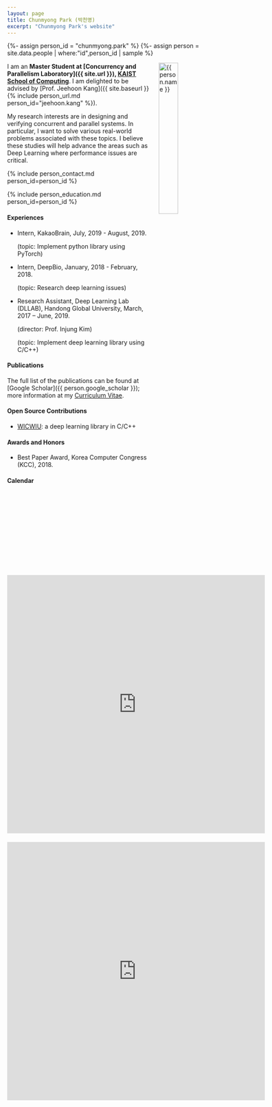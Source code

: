 ```yaml
---
layout: page
title: Chunmyong Park (박천명)
excerpt: "Chunmyong Park's website"
---
```


{%- assign person_id = "chunmyong.park" %}
{%- assign person = site.data.people | where:"id",person_id | sample %}

<img align="right" style="width: 30%; padding-left: 3%;" src="{{ site.baseurl}}/assets/chunmyong.park.jpeg" alt="{{ person.name }}">

I am an **Master Student at [Concurrency and Parallelism Laboratory]({{ site.url }}), [KAIST School of Computing](https://cs.kaist.ac.kr)**. I am delighted to be advised by [Prof. Jeehoon Kang]({{ site.baseurl }}{% include person_url.md person_id="jeehoon.kang" %}).

My research interests are in designing and verifying concurrent and parallel systems. In particular, I want to solve various real-world problems associated with these topics. I believe these studies will help advance the areas such as Deep Learning where performance issues are critical.


{% include person_contact.md person_id=person_id %}


{% include person_education.md person_id=person_id %}


#### Experiences

- Intern, KakaoBrain, July, 2019 - August, 2019.

  (topic: Implement python library using PyTorch)

- Intern, DeepBio, January, 2018 - February, 2018.

  (topic: Research deep learning issues)

- Research Assistant, Deep Learning Lab (DLLAB), Handong Global University, March, 2017 – June, 2019.

  (director: Prof. Injung Kim)

  (topic: Implement deep learning library using C/C++)


#### Publications

The full list of the publications can be found at [Google Scholar]({{ person.google_scholar }}); more information at my [Curriculum Vitae](https://cmpark0126.github.io/assets/docs/PARKCHUNMYONG_cv.pdf).


#### Open Source Contributions

- [WICWIU](https://github.com/WICWIU/WICWIU): a deep learning library in C/C++


#### Awards and Honors

- Best Paper Award, Korea Computer Congress (KCC), 2018.


#### Calendar

<div class="responsive-iframe-container big-container">
    <iframe src="https://calendar.google.com/calendar/embed?height=600&amp;wkst=1&amp;bgcolor=%23ffffff&amp;ctz=Asia%2FSeoul&amp;src=Y21wYXJrMDEyNkBnbWFpbC5jb20&amp;src=dGltMGV1YWduYWdyaTQxbzc0NHBpZTRxYmNAZ3JvdXAuY2FsZW5kYXIuZ29vZ2xlLmNvbQ&amp;color=%23039BE5&amp;color=%23B39DDB&amp;showTitle=0&amp;showDate=1&amp;showPrint=0&amp;showTabs=0&amp;showCalendars=0&amp;mode=WEEK" style="border-width:0; margin-top:15pt;" width="600" height="600" frameborder="0" scrolling="no"></iframe>
</div>
<div class="responsive-iframe-container small-container" style="height: 1000;">
    <iframe src="https://calendar.google.com/calendar/embed?height=600&amp;wkst=1&amp;bgcolor=%23ffffff&amp;ctz=Asia%2FSeoul&amp;src=Y21wYXJrMDEyNkBnbWFpbC5jb20&amp;src=dGltMGV1YWduYWdyaTQxbzc0NHBpZTRxYmNAZ3JvdXAuY2FsZW5kYXIuZ29vZ2xlLmNvbQ&amp;color=%23039BE5&amp;color=%23B39DDB&amp;showTitle=0&amp;showDate=1&amp;showPrint=0&amp;showTabs=0&amp;showCalendars=0&amp;mode=WEEK" style="border-width:0; margin-top:15pt;" width="600" height="600" frameborder="0" scrolling="no"></iframe>
</div>
